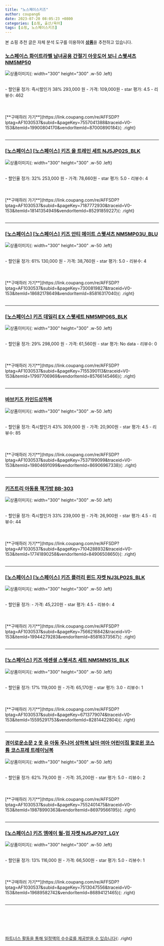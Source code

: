 ```yaml
---
title: "노스페이스키즈"
author: coupang6
date: 2023-07-20 08:05:23 +0800
categories: [쇼핑, 출산/육아]
tags: [쇼핑, 노스페이스키즈]
---
```


본 쇼핑 추천 글은 자체 분석 도구를 이용하여 [**상품**](https://link.coupang.com/a/bao1ui)을 추천하고 있습니다.

### [노스페이스 화이트라벨 남녀공용 간절기 아웃도어 보니 스웻셔츠 NM5MP50](https://link.coupang.com/re/AFFSDP?lptag=AF1030537&subid=&pageKey=7557041388&traceid=V0-153&itemId=19900804170&vendorItemId=87000890184)

![상품이미지](https://thumbnail10.coupangcdn.com/thumbnails/remote/230x230ex/image/vendor_inventory/d2a1/b6c3a8e2eeaf5044052291189f2376a28608907911d722f9eb13865ace36.jpg){: width="300" height="300" .w-50 .left}


<br>
- 할인율 정가: 즉시할인가 38%  293,000   원
- 가격: 109,000원
- star 평가: 4.5
- 리뷰수: 462
<br>
<br>
<br>
<br>
[**구매하러 가기**](https://link.coupang.com/re/AFFSDP?lptag=AF1030537&subid=&pageKey=7557041388&traceid=V0-153&itemId=19900804170&vendorItemId=87000890184){: .right}
<br>
<br>

---

### [[노스페이스] [노스페이스] 키즈 올 트레인 세트 NJ5JP02S_BLK](https://link.coupang.com/re/AFFSDP?lptag=AF1030537&subid=&pageKey=7187772930&traceid=V0-153&itemId=18141354949&vendorItemId=85291859227)

![상품이미지](https://thumbnail8.coupangcdn.com/thumbnails/remote/230x230ex/image/vendor_inventory/1b67/f126dc571ef530ae7fd730f3c42f6351e59ec78565862fe24f08ffb5ebc8.jpg){: width="300" height="300" .w-50 .left}


<br>
- 할인율 정가: 32%  253,000   원
- 가격: 78,660원
- star 평가: 5.0
- 리뷰수: 4
<br>
<br>
<br>
<br>
[**구매하러 가기**](https://link.coupang.com/re/AFFSDP?lptag=AF1030537&subid=&pageKey=7187772930&traceid=V0-153&itemId=18141354949&vendorItemId=85291859227){: .right}
<br>
<br>

---

### [[노스페이스] [노스페이스] 키즈 안티 메이트 스웻셔츠 NM5MP03U_BLU](https://link.coupang.com/re/AFFSDP?lptag=AF1030537&subid=&pageKey=7300819827&traceid=V0-153&itemId=18682178649&vendorItemId=85816317040)

![상품이미지](https://thumbnail8.coupangcdn.com/thumbnails/remote/230x230ex/image/vendor_inventory/467c/355d321b06efa65f7ef54299988b15ee4bf4d98383f1cd71585ed2a8169e.jpg){: width="300" height="300" .w-50 .left}


<br>
- 할인율 정가: 61%  130,000   원
- 가격: 38,760원
- star 평가: 5.0
- 리뷰수: 4
<br>
<br>
<br>
<br>
[**구매하러 가기**](https://link.coupang.com/re/AFFSDP?lptag=AF1030537&subid=&pageKey=7300819827&traceid=V0-153&itemId=18682178649&vendorItemId=85816317040){: .right}
<br>
<br>

---

### [[노스페이스] 키즈 데일리 EX 스웻세트 NM5MP06S_BLK](https://link.coupang.com/re/AFFSDP?lptag=AF1030537&subid=&pageKey=7155390113&traceid=V0-153&itemId=17997706969&vendorItemId=85766145466)

![상품이미지](https://thumbnail7.coupangcdn.com/thumbnails/remote/230x230ex/image/vendor_inventory/43fc/1a55cc2aac67e707f11946d92658a04dc496cc9b53a82b70828498313306.jpg){: width="300" height="300" .w-50 .left}


<br>
- 할인율 정가: 29%  298,000   원
- 가격: 61,560원
- star 평가: No data
- 리뷰수: 0
<br>
<br>
<br>
<br>
[**구매하러 가기**](https://link.coupang.com/re/AFFSDP?lptag=AF1030537&subid=&pageKey=7155390113&traceid=V0-153&itemId=17997706969&vendorItemId=85766145466){: .right}
<br>
<br>

---

### [바브키즈 카인드상하복](https://link.coupang.com/re/AFFSDP?lptag=AF1030537&subid=&pageKey=7537199099&traceid=V0-153&itemId=19804691099&vendorItemId=86906967338)

![상품이미지](https://thumbnail8.coupangcdn.com/thumbnails/remote/230x230ex/image/vendor_inventory/28b4/c64145a5b227ec2f9dbebe6d61373f826ba513087acff2cdbe5050b1e59a.jpg){: width="300" height="300" .w-50 .left}


<br>
- 할인율 정가: 즉시할인가 43%  309,000   원
- 가격: 20,900원
- star 평가: 4.5
- 리뷰수: 85
<br>
<br>
<br>
<br>
[**구매하러 가기**](https://link.coupang.com/re/AFFSDP?lptag=AF1030537&subid=&pageKey=7537199099&traceid=V0-153&itemId=19804691099&vendorItemId=86906967338){: .right}
<br>
<br>

---

### [키즈트리 아동용 책가방 BB-303](https://link.coupang.com/re/AFFSDP?lptag=AF1030537&subid=&pageKey=7104288932&traceid=V0-153&itemId=17741890258&vendorItemId=84906508650)

![상품이미지](https://thumbnail7.coupangcdn.com/thumbnails/remote/230x230ex/image/rs_quotation_api/paln5x8o/feb866da44e34519b955bdc9f1ce1d9c.jpg){: width="300" height="300" .w-50 .left}


<br>
- 할인율 정가: 즉시할인가 33%  239,000   원
- 가격: 26,900원
- star 평가: 4.5
- 리뷰수: 44
<br>
<br>
<br>
<br>
[**구매하러 가기**](https://link.coupang.com/re/AFFSDP?lptag=AF1030537&subid=&pageKey=7104288932&traceid=V0-153&itemId=17741890258&vendorItemId=84906508650){: .right}
<br>
<br>

---

### [[노스페이스] [노스페이스] 키즈 플러리 윈드 자켓 NJ3LP02S_BLK](https://link.coupang.com/re/AFFSDP?lptag=AF1030537&subid=&pageKey=7566216842&traceid=V0-153&itemId=19944279283&vendorItemId=85816373567)

![상품이미지](https://thumbnail10.coupangcdn.com/thumbnails/remote/230x230ex/image/vendor_inventory/36df/ee4fa9e4a9dc716e7892ec0f657379276b72c6a593044a1b1c7929f60b2e.jpg){: width="300" height="300" .w-50 .left}


<br>
- 할인율 정가: 
- 가격: 45,220원
- star 평가: 4.5
- 리뷰수: 4
<br>
<br>
<br>
<br>
[**구매하러 가기**](https://link.coupang.com/re/AFFSDP?lptag=AF1030537&subid=&pageKey=7566216842&traceid=V0-153&itemId=19944279283&vendorItemId=85816373567){: .right}
<br>
<br>

---

### [[노스페이스] 키즈 에센셜 스웻셔츠 세트 NM5MN51S_BLK](https://link.coupang.com/re/AFFSDP?lptag=AF1030537&subid=&pageKey=6713779074&traceid=V0-153&itemId=15595291753&vendorItemId=82814422804)

![상품이미지](https://thumbnail6.coupangcdn.com/thumbnails/remote/230x230ex/image/vendor_inventory/5190/e927f70b0e604bdcfa17ff6fc19bba3f0a6a5b3500b2250d6c92d24654a5.jpg){: width="300" height="300" .w-50 .left}


<br>
- 할인율 정가: 17%  119,000   원
- 가격: 65,170원
- star 평가: 3.0
- 리뷰수: 1
<br>
<br>
<br>
<br>
[**구매하러 가기**](https://link.coupang.com/re/AFFSDP?lptag=AF1030537&subid=&pageKey=6713779074&traceid=V0-153&itemId=15595291753&vendorItemId=82814422804){: .right}
<br>
<br>

---

### [경이로운소문 2 옷 유 아동 주니어 상하복 남아 여아 어린이집 할로윈 코스튬 코스프레 트레이닝복](https://link.coupang.com/re/AFFSDP?lptag=AF1030537&subid=&pageKey=7552401475&traceid=V0-153&itemId=19878990363&vendorItemId=86979566195)

![상품이미지](https://thumbnail6.coupangcdn.com/thumbnails/remote/230x230ex/image/vendor_inventory/4444/a09a009954503ddcec1286ae79f9cf3101c38446c41da9c5a6308c20ae7d.jpg){: width="300" height="300" .w-50 .left}


<br>
- 할인율 정가: 62%  79,000   원
- 가격: 35,200원
- star 평가: 5.0
- 리뷰수: 2
<br>
<br>
<br>
<br>
[**구매하러 가기**](https://link.coupang.com/re/AFFSDP?lptag=AF1030537&subid=&pageKey=7552401475&traceid=V0-153&itemId=19878990363&vendorItemId=86979566195){: .right}
<br>
<br>

---

### [[노스페이스] 키즈 엠에이 웜-업 자켓 NJ5JP70T_LGY](https://link.coupang.com/re/AFFSDP?lptag=AF1030537&subid=&pageKey=7513047556&traceid=V0-153&itemId=19689582742&vendorItemId=86894121465)

![상품이미지](https://thumbnail7.coupangcdn.com/thumbnails/remote/230x230ex/image/vendor_inventory/415b/6e4c64dbaa955d3dc85dc14894a098c3ca7e0f4f98ae61cd19963104965d.jpg){: width="300" height="300" .w-50 .left}


<br>
- 할인율 정가: 13%  116,000   원
- 가격: 66,500원
- star 평가: 5.0
- 리뷰수: 1
<br>
<br>
<br>
<br>
[**구매하러 가기**](https://link.coupang.com/re/AFFSDP?lptag=AF1030537&subid=&pageKey=7513047556&traceid=V0-153&itemId=19689582742&vendorItemId=86894121465){: .right}
<br>
<br>

---
<br><br><br><br><br> [파트너스 활동을 통해 일정액의 수수료를 제공받을 수 있습니다](https://link.coupang.com/a/bao1ui){: .right}